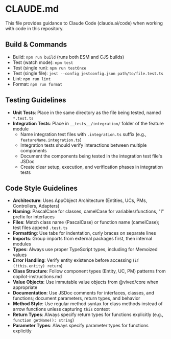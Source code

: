 # CLAUDE.md

This file provides guidance to Claude Code (claude.ai/code) when working with code in this repository.

## Build & Commands
- Build: `npm run build` (runs both ESM and CJS builds)
- Test (watch mode): `npm test` 
- Test (single run): `npm run testOnce`
- Test (single file): `jest --config jestconfig.json path/to/file.test.ts`
- Lint: `npm run lint`
- Format: `npm run format`

## Testing Guidelines
- **Unit Tests**: Place in the same directory as the file being tested, named `*.test.ts`
- **Integration Tests**: Place in `__tests__/integration/` folder of the feature module
  - Name integration test files with `.integration.ts` suffix (e.g., `featureName.integration.ts`)
  - Integration tests should verify interactions between multiple components
  - Document the components being tested in the integration test file's JSDoc
  - Create clear setup, execution, and verification phases in integration tests

## Code Style Guidelines
- **Architecture**: Uses AppObject Architecture (Entities, UCs, PMs, Controllers, Adapters)
- **Naming**: PascalCase for classes, camelCase for variables/functions, "I" prefix for interfaces
- **Files**: Match class name (PascalCase) or function name (camelCase); test files append `.test.ts`
- **Formatting**: Use tabs for indentation, curly braces on separate lines
- **Imports**: Group imports from external packages first, then internal modules
- **Types**: Always use proper TypeScript types, including for Memoized values
- **Error Handling**: Verify entity existence before accessing (`if (!this.entity) return`)
- **Class Structure**: Follow component types (Entity, UC, PM) patterns from copilot-instructions.md
- **Value Objects**: Use immutable value objects from @vived/core when appropriate
- **Documentation**: Use JSDoc comments for interfaces, classes, and functions; document parameters, return types, and behavior
- **Method Style**: Use regular method syntax for class methods instead of arrow functions unless capturing `this` context
- **Return Types**: Always specify return types for functions explicitly (e.g., `function getName(): string`)
- **Parameter Types**: Always specify parameter types for functions explicitly